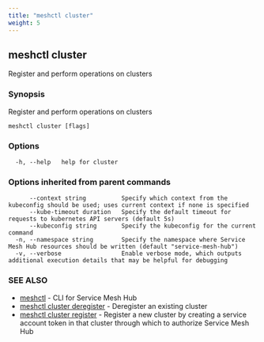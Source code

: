 ```yaml
---
title: "meshctl cluster"
weight: 5
---
```

## meshctl cluster

Register and perform operations on clusters

### Synopsis

Register and perform operations on clusters

```
meshctl cluster [flags]
```

### Options

```
  -h, --help   help for cluster
```

### Options inherited from parent commands

```
      --context string          Specify which context from the kubeconfig should be used; uses current context if none is specified
      --kube-timeout duration   Specify the default timeout for requests to kubernetes API servers (default 5s)
      --kubeconfig string       Specify the kubeconfig for the current command
  -n, --namespace string        Specify the namespace where Service Mesh Hub resources should be written (default "service-mesh-hub")
  -v, --verbose                 Enable verbose mode, which outputs additional execution details that may be helpful for debugging
```

### SEE ALSO

* [meshctl](../meshctl)	 - CLI for Service Mesh Hub
* [meshctl cluster deregister](../meshctl_cluster_deregister)	 - Deregister an existing cluster
* [meshctl cluster register](../meshctl_cluster_register)	 - Register a new cluster by creating a service account token in that cluster through which to authorize Service Mesh Hub

